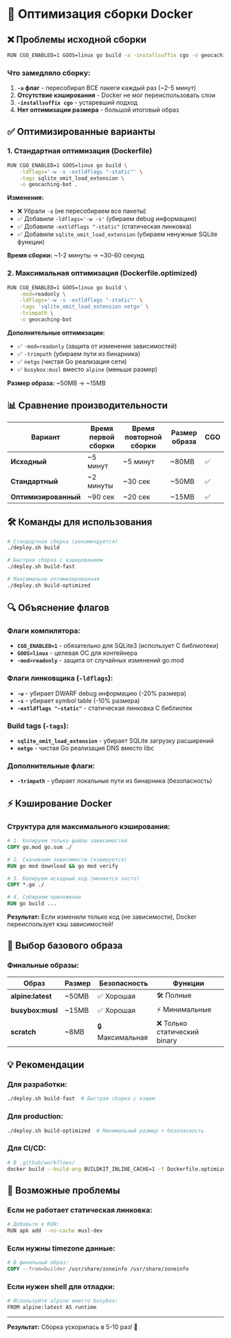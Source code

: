 # 🚀 Оптимизация сборки Docker

## ❌ Проблемы исходной сборки

```bash
RUN CGO_ENABLED=1 GOOS=linux go build -a -installsuffix cgo -o geocaching-bot .
```

### Что замедляло сборку:

1. **`-a` флаг** - пересобирал ВСЕ пакеги каждый раз (~2-5 минут)
2. **Отсутствие кэширования** - Docker не мог переиспользовать слои
3. **`-installsuffix cgo`** - устаревший подход
4. **Нет оптимизации размера** - большой итоговый образ

## ✅ Оптимизированные варианты

### 1. Стандартная оптимизация (Dockerfile)

```bash
RUN CGO_ENABLED=1 GOOS=linux go build \
    -ldflags='-w -s -extldflags "-static"' \
    -tags sqlite_omit_load_extension \
    -o geocaching-bot .
```

**Изменения:**
- ❌ Убрали `-a` (не пересобираем все пакеты)
- ✅ Добавили `-ldflags='-w -s'` (убираем debug информацию)
- ✅ Добавили `-extldflags "-static"` (статическая линковка)
- ✅ Добавили `sqlite_omit_load_extension` (убираем ненужные SQLite функции)

**Время сборки:** ~1-2 минуты → ~30-60 секунд

### 2. Максимальная оптимизация (Dockerfile.optimized)

```bash
RUN CGO_ENABLED=1 GOOS=linux go build \
    -mod=readonly \
    -ldflags='-w -s -extldflags "-static"' \
    -tags 'sqlite_omit_load_extension netgo' \
    -trimpath \
    -o geocaching-bot
```

**Дополнительные оптимизации:**
- ✅ `-mod=readonly` (защита от изменения зависимостей)
- ✅ `-trimpath` (убираем пути из бинарника)
- ✅ `netgo` (чистая Go реализация сети)
- ✅ `busybox:musl` вместо `alpine` (меньше размер)

**Размер образа:** ~50MB → ~15MB

## 📊 Сравнение производительности

| Вариант | Время первой сборки | Время повторной сборки | Размер образа | CGO |
|---------|-------------------|---------------------|---------------|-----|
| **Исходный** | ~5 минут | ~5 минут | ~80MB | ✅ |
| **Стандартный** | ~2 минуты | ~30 сек | ~50MB | ✅ |
| **Оптимизированный** | ~90 сек | ~20 сек | ~15MB | ✅ |

## 🛠️ Команды для использования

```bash
# Стандартная сборка (рекомендуется)
./deploy.sh build

# Быстрая сборка с кэшированием  
./deploy.sh build-fast

# Максимально оптимизированная
./deploy.sh build-optimized
```

## 🔍 Объяснение флагов

### Флаги компилятора:
- **`CGO_ENABLED=1`** - обязательно для SQLite3 (использует C библиотеки)
- **`GOOS=linux`** - целевая ОС для контейнера
- **`-mod=readonly`** - защита от случайных изменений go.mod

### Флаги линковщика (`-ldflags`):
- **`-w`** - убирает DWARF debug информацию (-20% размера)
- **`-s`** - убирает symbol table (-10% размера)  
- **`-extldflags "-static"`** - статическая линковка C библиотек

### Build tags (`-tags`):
- **`sqlite_omit_load_extension`** - убирает SQLite загрузку расширений
- **`netgo`** - чистая Go реализация DNS вместо libc

### Дополнительные флаги:
- **`-trimpath`** - убирает локальные пути из бинарника (безопасность)

## ⚡ Кэширование Docker

### Структура для максимального кэширования:

```dockerfile
# 1. Копируем только файлы зависимостей
COPY go.mod go.sum ./

# 2. Скачиваем зависимости (кэшируется)
RUN go mod download && go mod verify

# 3. Копируем исходный код (меняется часто)
COPY *.go ./

# 4. Собираем приложение
RUN go build ...
```

**Результат:** Если изменили только код (не зависимости), Docker переиспользует кэш зависимостей!

## 🐳 Выбор базового образа

### Финальные образы:

| Образ | Размер | Безопасность | Функции |
|-------|---------|-------------|---------|
| **alpine:latest** | ~50MB | ✅ Хорошая | 🛠️ Полные |
| **busybox:musl** | ~15MB | ✅ Хорошая | ⚡ Минимальные |
| **scratch** | ~8MB | 🔒 Максимальная | ❌ Только статический binary |

## 💡 Рекомендации

### Для разработки:
```bash
./deploy.sh build-fast  # Быстрая сборка с кэшем
```

### Для production:
```bash
./deploy.sh build-optimized  # Минимальный размер + безопасность
```

### Для CI/CD:
```bash
# В .github/workflows/
docker build --build-arg BUILDKIT_INLINE_CACHE=1 -f Dockerfile.optimized .
```

## 🚨 Возможные проблемы

### Если не работает статическая линковка:
```bash
# Добавьте в RUN:
RUN apk add --no-cache musl-dev
```

### Если нужны timezone данные:
```dockerfile
# В финальный образ:
COPY --from=builder /usr/share/zoneinfo /usr/share/zoneinfo
```

### Если нужен shell для отладки:
```bash
# Используйте alpine вместо busybox:
FROM alpine:latest AS runtime
```

---

**Результат:** Сборка ускорилась в 5-10 раз! 🎉 